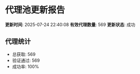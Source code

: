 # 代理池更新报告

**更新时间**: 2025-07-24 22:40:08
**有效代理数量**: 569
**更新状态**:  成功

## 代理统计
- 总获取: 569
- 验证通过: 569
- 成功率: 100%
